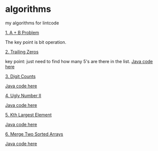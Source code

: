 # algorithms
my algorithms for lintcode

[1. A + B Problem](https://github.com/Fan-Wang-nl/algorithms/blob/master/APlusB.Java)

The key point is bit operation.

[2. Trailing Zeros](https://github.com/Fan-Wang-nl/algorithms/blob/master/TrailingZeros.py)

key point: just need to find how many 5's are there in the list.
[Java code here](https://github.com/Fan-Wang-nl/algorithms/blob/master/TrailingZeros.java)

[3. Digit Counts](https://github.com/Fan-Wang-nl/algorithms/blob/master/digitsCounts.py)

[Java code here](https://github.com/Fan-Wang-nl/algorithms/blob/master/digitsCounts.java)

[4. Ugly Number II](https://github.com/Fan-Wang-nl/algorithms/blob/master/uglyNumber.py)

[Java code here](https://github.com/Fan-Wang-nl/algorithms/blob/master/uglyNumber.java)

[5. Kth Largest Element](https://github.com/Fan-Wang-nl/algorithms/blob/master/kthLargestElement.py)

[Java code here](https://github.com/Fan-Wang-nl/algorithms/blob/master/kthLargestElement.java)

[6. Merge Two Sorted Arrays](https://github.com/Fan-Wang-nl/algorithms/blob/master/Merge2SortedArrays.py)

[Java code here](https://github.com/Fan-Wang-nl/algorithms/blob/master/Merge2SortedArrays.Java)


